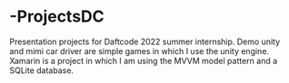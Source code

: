 # -ProjectsDC

Presentation projects for Daftcode 2022 summer internship.
Demo unity and mimi car driver are simple games in which I use the unity engine.
Xamarin is a project in which I am using the MVVM model pattern and a SQLite database.

